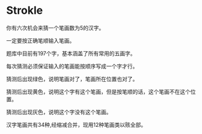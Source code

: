 # Strokle

你有六次机会来猜一个笔画数为5的汉字。

一定要按正确笔顺输入笔画。

题库中目前有197个字，基本涵盖了所有常用的五画字。

每次猜测必须保证输入的笔画能按顺序写成一个字才行。

猜测后出现绿色，说明笔画对了，笔画所在位置也对了。

猜测后出现黄色，说明这个字有这个笔画，但是按笔顺的话，这个笔画不在这个位置。

猜测后出现灰色，说明这个字没有这个笔画。

汉字笔画共有34种,经缩减合并，现用12种笔画类以赅全部。

